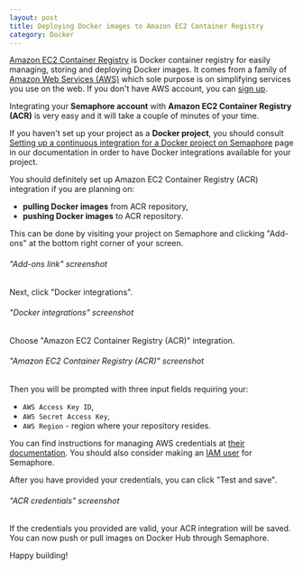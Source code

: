 ```yaml
---
layout: post
title: Deploying Docker images to Amazon EC2 Container Registry
category: Docker
---
```


[Amazon EC2 Container Registry](https://aws.amazon.com/ecr/) is Docker
container registry for easily managing, storing and deploying Docker images.
It comes from a family of [Amazon Web Services (AWS)](https://aws.amazon.com/)
which sole purpose is on simplifying services you use on the web.
If you don't have AWS account, you can [sign up](https://console.aws.amazon.com/console/home).

Integrating your **Semaphore account** with **Amazon EC2 Container Registry
(ACR)** is very easy and it will take a couple of minutes of your time.

If you haven't set up your project as a **Docker project**, you should consult
[Setting up a continuous integration for a Docker project on Semaphore](/docs/docker/setting-up-continuous-integration-for-docker-project.html)
page in our documentation in order to have Docker integrations available for
your project.

You should definitely set up Amazon EC2 Container Registry (ACR) integration if you
are planning on:

 - **pulling Docker images** from ACR repository,
 - **pushing Docker images** to ACR repository.

This can be done by visiting your project on Semaphore and clicking "Add-ons"
at the bottom right corner of your screen.

###### "Add-ons link" screenshot

Next, click "Docker integrations".

###### "Docker integrations" screenshot

Choose "Amazon EC2 Container Registry (ACR)" integration.

###### "Amazon EC2 Container Registry (ACR)" screenshot

Then you will be prompted with three input fields requiring
your:

 - `AWS Access Key ID`,
 - `AWS Secret Access Key`,
 - `AWS Region` - region where your repository resides.

You can find instructions for managing AWS credentials at
[their documentation](http://docs.aws.amazon.com/general/latest/gr/managing-aws-access-keys.html).
You should also consider making an
[IAM user](http://docs.aws.amazon.com/IAM/latest/UserGuide/id_users_create.html)
for Semaphore.

After you have provided your credentials, you can click "Test and save".

###### "ACR credentials" screenshot

If the credentials you provided are valid, your ACR integration will be
saved. You can now push or pull images on Docker Hub through Semaphore.

Happy building!
